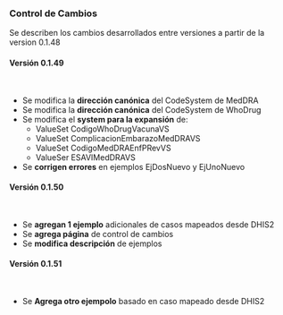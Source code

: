 ### Control de Cambios
Se describen los cambios desarrollados entre versiones a partir de la version 0.1.48
<br>

#### Versión 0.1.49
<br>

  * Se modifica la **dirección canónica** del CodeSystem de MedDRA
  * Se modifica la **dirección canónica** del CodeSystem de WhoDrug
  * Se modifica el **system para la expansión** de:
    * ValueSet CodigoWhoDrugVacunaVS
    * ValueSet ComplicacionEmbarazoMedDRAVS
    * ValueSet CodigoMedDRAEnfPRevVS
    * ValueSer ESAVIMedDRAVS
  * Se **corrigen errores** en ejemplos EjDosNuevo y EjUnoNuevo

#### Versión 0.1.50 
<br>

  * Se **agregan 1 ejemplo** adicionales de casos mapeados desde DHIS2
  * Se **agrega página** de control de cambios
  * Se **modifica descripción** de ejemplos 

#### Versión 0.1.51
<br>

  * Se **Agrega otro ejempolo** basado en caso mapeado desde DHIS2 


